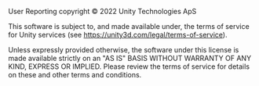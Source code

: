 User Reporting copyright © 2022 Unity Technologies ApS

This software is subject to, and made available under, the terms of service for Unity services (see https://unity3d.com/legal/terms-of-service).

Unless expressly provided otherwise, the software under this license is made available strictly on an "AS IS" BASIS WITHOUT WARRANTY OF ANY KIND, EXPRESS OR IMPLIED. Please review the terms of service for details on these and other terms and conditions.
